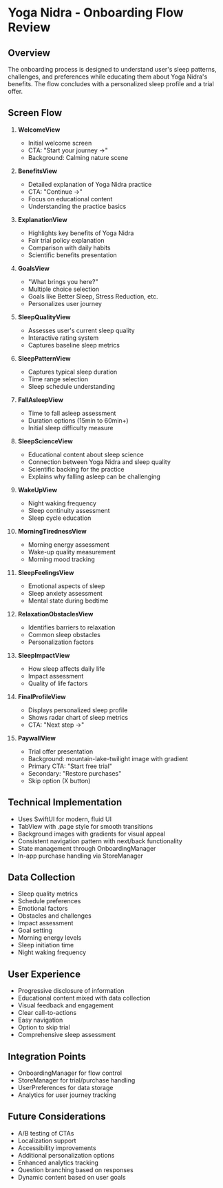 # Yoga Nidra - Onboarding Flow Review

## Overview
The onboarding process is designed to understand user's sleep patterns, challenges, and preferences while educating them about Yoga Nidra's benefits. The flow concludes with a personalized sleep profile and a trial offer.

## Screen Flow
1. **WelcomeView**
   - Initial welcome screen
   - CTA: "Start your journey →"
   - Background: Calming nature scene

2. **BenefitsView**
   - Detailed explanation of Yoga Nidra practice
   - CTA: "Continue →"
   - Focus on educational content
   - Understanding the practice basics

3. **ExplanationView**
   - Highlights key benefits of Yoga Nidra
   - Fair trial policy explanation
   - Comparison with daily habits
   - Scientific benefits presentation

4. **GoalsView**
   - "What brings you here?"
   - Multiple choice selection
   - Goals like Better Sleep, Stress Reduction, etc.
   - Personalizes user journey

5. **SleepQualityView**
   - Assesses user's current sleep quality
   - Interactive rating system
   - Captures baseline sleep metrics

6. **SleepPatternView**
   - Captures typical sleep duration
   - Time range selection
   - Sleep schedule understanding

7. **FallAsleepView**
   - Time to fall asleep assessment
   - Duration options (15min to 60min+)
   - Initial sleep difficulty measure

8. **SleepScienceView**
   - Educational content about sleep science
   - Connection between Yoga Nidra and sleep quality
   - Scientific backing for the practice
   - Explains why falling asleep can be challenging

9. **WakeUpView**
   - Night waking frequency
   - Sleep continuity assessment
   - Sleep cycle education

10. **MorningTirednessView**
    - Morning energy assessment
    - Wake-up quality measurement
    - Morning mood tracking

11. **SleepFeelingsView**
    - Emotional aspects of sleep
    - Sleep anxiety assessment
    - Mental state during bedtime

12. **RelaxationObstaclesView**
    - Identifies barriers to relaxation
    - Common sleep obstacles
    - Personalization factors

13. **SleepImpactView**
    - How sleep affects daily life
    - Impact assessment
    - Quality of life factors

14. **FinalProfileView**
    - Displays personalized sleep profile
    - Shows radar chart of sleep metrics
    - CTA: "Next step →"

15. **PaywallView**
    - Trial offer presentation
    - Background: mountain-lake-twilight image with gradient
    - Primary CTA: "Start free trial"
    - Secondary: "Restore purchases"
    - Skip option (X button)

## Technical Implementation
- Uses SwiftUI for modern, fluid UI
- TabView with .page style for smooth transitions
- Background images with gradients for visual appeal
- Consistent navigation pattern with next/back functionality
- State management through OnboardingManager
- In-app purchase handling via StoreManager

## Data Collection
- Sleep quality metrics
- Schedule preferences
- Emotional factors
- Obstacles and challenges
- Impact assessment
- Goal setting
- Morning energy levels
- Sleep initiation time
- Night waking frequency

## User Experience
- Progressive disclosure of information
- Educational content mixed with data collection
- Visual feedback and engagement
- Clear call-to-actions
- Easy navigation
- Option to skip trial
- Comprehensive sleep assessment

## Integration Points
- OnboardingManager for flow control
- StoreManager for trial/purchase handling
- UserPreferences for data storage
- Analytics for user journey tracking

## Future Considerations
- A/B testing of CTAs
- Localization support
- Accessibility improvements
- Additional personalization options
- Enhanced analytics tracking
- Question branching based on responses
- Dynamic content based on user goals